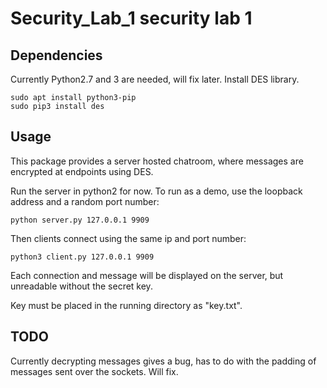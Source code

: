 # Security_Lab_1 security lab 1 

## Dependencies
Currently Python2.7 and 3 are needed, will fix later.
Install DES library.
```
sudo apt install python3-pip
sudo pip3 install des
```

## Usage
This package provides a server hosted chatroom, where messages are encrypted at endpoints using DES.

Run the server in python2 for now.
To run as a demo, use the loopback address and a random port number:
```
python server.py 127.0.0.1 9909
```

Then clients connect using the same ip and port number:
```
python3 client.py 127.0.0.1 9909
```

Each connection and message will be displayed on the server, but unreadable without the secret key.

Key must be placed in the running directory as "key.txt".

## TODO
Currently decrypting messages gives a bug, has to do with the padding of messages sent over the sockets. Will fix.
